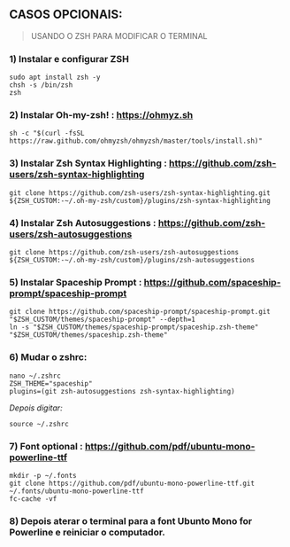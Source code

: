 ## CASOS OPCIONAIS:

> USANDO O ZSH PARA MODIFICAR O TERMINAL

### 1) Instalar e configurar ZSH
```
sudo apt install zsh -y
chsh -s /bin/zsh
zsh
```

### 2) Instalar Oh-my-zsh! : https://ohmyz.sh
```
sh -c "$(curl -fsSL https://raw.github.com/ohmyzsh/ohmyzsh/master/tools/install.sh)"
```

### 3) Instalar Zsh Syntax Highlighting : https://github.com/zsh-users/zsh-syntax-highlighting
```
git clone https://github.com/zsh-users/zsh-syntax-highlighting.git ${ZSH_CUSTOM:-~/.oh-my-zsh/custom}/plugins/zsh-syntax-highlighting
```

### 4) Instalar Zsh Autosuggestions : https://github.com/zsh-users/zsh-autosuggestions
```
git clone https://github.com/zsh-users/zsh-autosuggestions ${ZSH_CUSTOM:-~/.oh-my-zsh/custom}/plugins/zsh-autosuggestions
```

### 5) Instalar Spaceship Prompt : https://github.com/spaceship-prompt/spaceship-prompt
```
git clone https://github.com/spaceship-prompt/spaceship-prompt.git "$ZSH_CUSTOM/themes/spaceship-prompt" --depth=1
ln -s "$ZSH_CUSTOM/themes/spaceship-prompt/spaceship.zsh-theme" "$ZSH_CUSTOM/themes/spaceship.zsh-theme"
```

### 6) Mudar o zshrc:
```
nano ~/.zshrc
ZSH_THEME="spaceship"
plugins=(git zsh-autosuggestions zsh-syntax-highlighting)
```
_Depois digitar:_
```
source ~/.zshrc
```

### 7) Font optional : https://github.com/pdf/ubuntu-mono-powerline-ttf
```
mkdir -p ~/.fonts
git clone https://github.com/pdf/ubuntu-mono-powerline-ttf.git ~/.fonts/ubuntu-mono-powerline-ttf
fc-cache -vf
```

### 8) Depois aterar o terminal para a font Ubunto Mono for Powerline e reiniciar o computador.